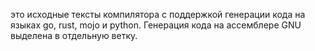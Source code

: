 это исходные тексты компилятора с поддержкой генерации кода на языках go, rust, mojo и python. Генерация кода на ассемблере GNU выделена в отдельную ветку.
